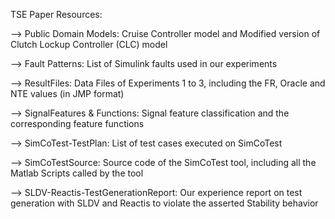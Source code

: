 
TSE Paper Resources: 

—> Public Domain Models: Cruise Controller model and Modified version of Clutch Lockup Controller (CLC) model

—> Fault Patterns: List of Simulink faults used in our experiments

—> ResultFiles: Data Files of Experiments 1 to 3, including the FR, Oracle and NTE values (in JMP format)

—> SignalFeatures & Functions: Signal feature classification and the corresponding feature functions 

—> SimCoTest-TestPlan: List of test cases executed on SimCoTest

—> SimCoTestSource: Source code of the SimCoTest tool, including all the Matlab Scripts called by the tool

—> SLDV-Reactis-TestGenerationReport: Our experience report on test generation with SLDV and Reactis to violate the asserted Stability behavior 


